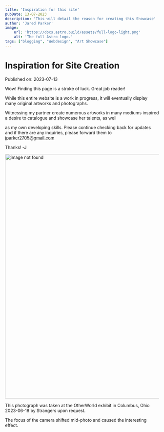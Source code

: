 ```yaml
---
title: 'Inspiration for this site'
pubDate: 13-07-2023
description: 'This will detail the reason for creating this Showcase'
author: 'Jared Parker'
image:
    url: 'https://docs.astro.build/assets/full-logo-light.png'
    alt: 'The full Astro logo.'
tags: ["blogging", "Webdesign", "Art Showcase"]
---
```

# Inspiration for Site Creation
Published on: 2023-07-13

Wow! Finding this page is a stroke of luck. Great job reader!

While this entire website is a work in progress, it will
eventually display many original artworks and photographs.

Witnessing my partner create numerous artworks in many mediums
inspired a desire to catalogue and showcase her talents, as well


as my own developing skills. Please continue checking back for
updates and if there are any inquiries, please forward them to
jparker2705@gmail.com

Thanks!
-J

<img src="/showcaseproto/src/images/Bubbles.jpg/" alt="image not found" width="800"/>

This photograph was taken at the OtherWorld
exhibit in Columbus, Ohio 2023-06-18 by Strangers
upon request. 

The focus of the camera shifted mid-photo and caused
the interesting effect.